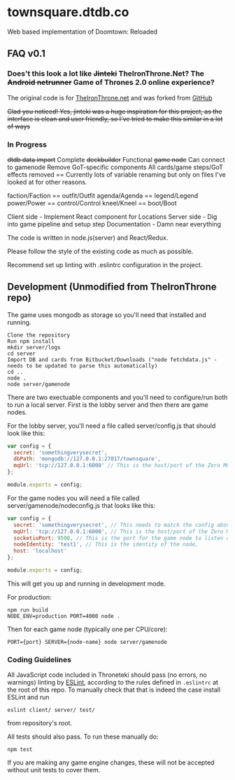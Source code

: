 # townsquare.dtdb.co

Web based implementation of Doomtown: Reloaded

## FAQ v0.1

### Does't this look a lot like ~~Jinteki~~ TheIronThrone.Net? The ~~Android netrunner~~ Game of Thrones 2.0 online experience?

The original code is for [TheIronThrone.net](https://theironthrone.net) and was forked from [GitHub](https://github.com/cryogen/throneteki)

~~Glad you noticed!  Yes, jinteki was a huge inspiration for this project, as the interface is clean and user friendly, so I've tried to make this similar in a lot of ways~~

### In Progress

~~dtdb data import~~ Complete
~~deckbuilder~~ Functional
~~game node~~ Can connect to gamenode
Remove GoT-specific components All cards/game steps/GoT effects removed == Currently lots of variable renaming but only on files I've looked at for other reasons.

faction/Faction == outfit/Outfit
agenda/Agenda == legend/Legend
power/Power == control/Control
kneel/Kneel == boot/Boot

Client side - Implement React component for Locations
Server side - Dig into game pipeline and setup step
Documentation - Damn near everything

The code is written in node.js(server) and React/Redux.

Please follow the style of the existing code as much as possible.

Recommend set up linting with .eslintrc configuration in the project.


## Development (Unmodified from TheIronThrone repo)

The game uses mongodb as storage so you'll need that installed and running.

```
Clone the repository
Run npm install
mkdir server/logs
cd server
Import DB and cards from Bitbucket/Downloads ("node fetchdata.js" - needs to be updated to parse this automatically)
cd ..
node .
node server/gamenode
```

There are two exectuable components and you'll need to configure/run both to run a local server.  First is the lobby server and then there are game nodes.

For the lobby server, you'll need a file called server/config.js that should look like this:
```javascript
var config = {
  secret: 'somethingverysecret',
  dbPath: 'mongodb://127.0.0.1:27017/townsquare',
  mqUrl: 'tcp://127.0.0.1:6000' // This is the host/port of the Zero MQ server which does the node load balancing
};

module.exports = config;
```

For the game nodes you will need a file called server/gamenode/nodeconfig.js that looks like this:

```javascript
var config = {
  secret: 'somethingverysecret', // This needs to match the config above
  mqUrl: 'tcp://127.0.0.1:6000', // This is the host/port of the Zero MQ server which does the node load balancing and needs to match the config above
  socketioPort: 9500, // This is the port for the game node to listen on
  nodeIdentity: 'test1', // This is the identity of the node,
  host: 'localhost'
};

module.exports = config;
```

This will get you up and running in development mode.

For production:

```
npm run build
NODE_ENV=production PORT=4000 node .
```

Then for each game node (typically one per CPU/core):

```
PORT={port} SERVER={node-name} node server/gamenode
```

### Coding Guidelines

All JavaScript code included in Throneteki should pass (no errors, no warnings)
linting by [ESLint](http://eslint.org/), according to the rules defined in
`.eslintrc` at the root of this repo. To manually check that that is indeed the
case install ESLint and run

```
eslint client/ server/ test/
```

from repository's root.

All tests should also pass.  To run these manually do:

```
npm test
```

If you are making any game engine changes, these will not be accepted without unit tests to cover them.
